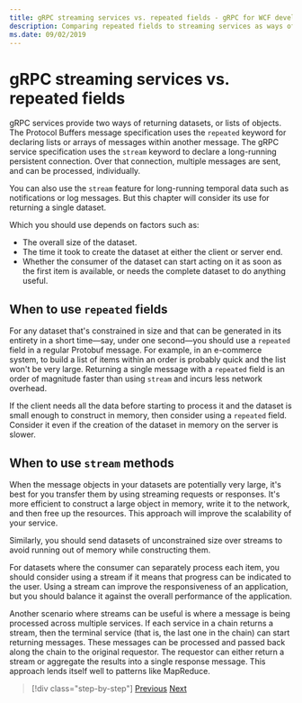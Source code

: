 ```yaml
---
title: gRPC streaming services vs. repeated fields - gRPC for WCF developers
description: Comparing repeated fields to streaming services as ways of passing collections of data by using gRPC.
ms.date: 09/02/2019
---
```


# gRPC streaming services vs. repeated fields

gRPC services provide two ways of returning datasets, or lists of objects. The Protocol Buffers message specification uses the `repeated` keyword for declaring lists or arrays of messages within another message. The gRPC service specification uses the `stream` keyword to declare a long-running persistent connection. Over that connection, multiple messages are sent, and can be processed, individually. 

You can also use the `stream` feature for long-running temporal data such as notifications or log messages. But this chapter will consider its use for returning a single dataset.

Which you should use depends on factors such as:

- The overall size of the dataset.
- The time it took to create the dataset at either the client or server end.
- Whether the consumer of the dataset can start acting on it as soon as the first item is available, or needs the complete dataset to do anything useful.

## When to use `repeated` fields

For any dataset that's constrained in size and that can be generated in its entirety in a short time—say, under one second—you should use a `repeated` field in a regular Protobuf message. For example, in an e-commerce system, to build a list of items within an order is probably quick and the list won't be very large. Returning a single message with a `repeated` field is an order of magnitude faster than using `stream` and incurs less network overhead.

If the client needs all the data before starting to process it and the dataset is small enough to construct in memory, then consider using a `repeated` field. Consider it even if the creation of the dataset in memory on the server is slower.

## When to use `stream` methods

When the message objects in your datasets are potentially very large, it's best for you transfer them by using streaming requests or responses. It's more efficient to construct a large object in memory, write it to the network, and then free up the resources. This approach will improve the scalability of your service.

Similarly, you should send datasets of unconstrained size over streams to avoid running out of memory while constructing them.

For datasets where the consumer can separately process each item, you should consider using a stream if it means that progress can be indicated to the user. Using a stream can improve the responsiveness of an application, but you should balance it against the overall performance of the application.

Another scenario where streams can be useful is where a message is being processed across multiple services. If each service in a chain returns a stream, then the terminal service (that is, the last one in the chain) can start returning messages. These messages can be processed and passed back along the chain to the original requestor. The requestor can either return a stream or aggregate the results into a single response message. This approach lends itself well to patterns like MapReduce.

>[!div class="step-by-step"]
>[Previous](migrate-duplex-services.md)
>[Next](client-libraries.md)
